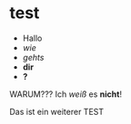 # test
- Hallo
- _wie_
- *gehts*
- __dir__
- **?**

WARUM???
Ich _weiß_ es **nicht**!

Das ist ein weiterer TEST
